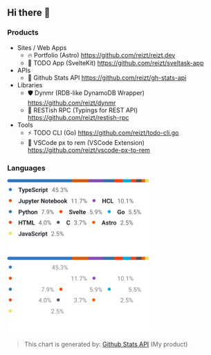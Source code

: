 ## Hi there 👋

### Products

- Sites / Web Apps
  - 🔥 Portfolio (Astro) https://github.com/reizt/reizt.dev
  - 🐷 TODO App (SvelteKit) https://github.com/reizt/sveltask-app
- APIs
  - 👾 Github Stats API https://github.com/reizt/gh-stats-api
- Libraries
  - 🛡️ Dynmr (RDB-like DynamoDB Wrapper) https://github.com/reizt/dynmr
  - 🎯 RESTish RPC (Typings for REST API) https://github.com/reizt/restish-rpc
- Tools
  - ⚡️ TODO CLI (Go) https://github.com/reizt/todo-cli.go
  - 🔁 VSCode px to rem (VSCode Extension) https://github.com/reizt/vscode-px-to-rem

### Languages

<img src="./langs.light.svg#gh-light-mode-only" width="330"/>
<img src="./langs.dark.svg#gh-dark-mode-only" width="330"/>

> This chart is generated by: [Github Stats API](https://github.com/reizt/gh-stats-api) (My product)
